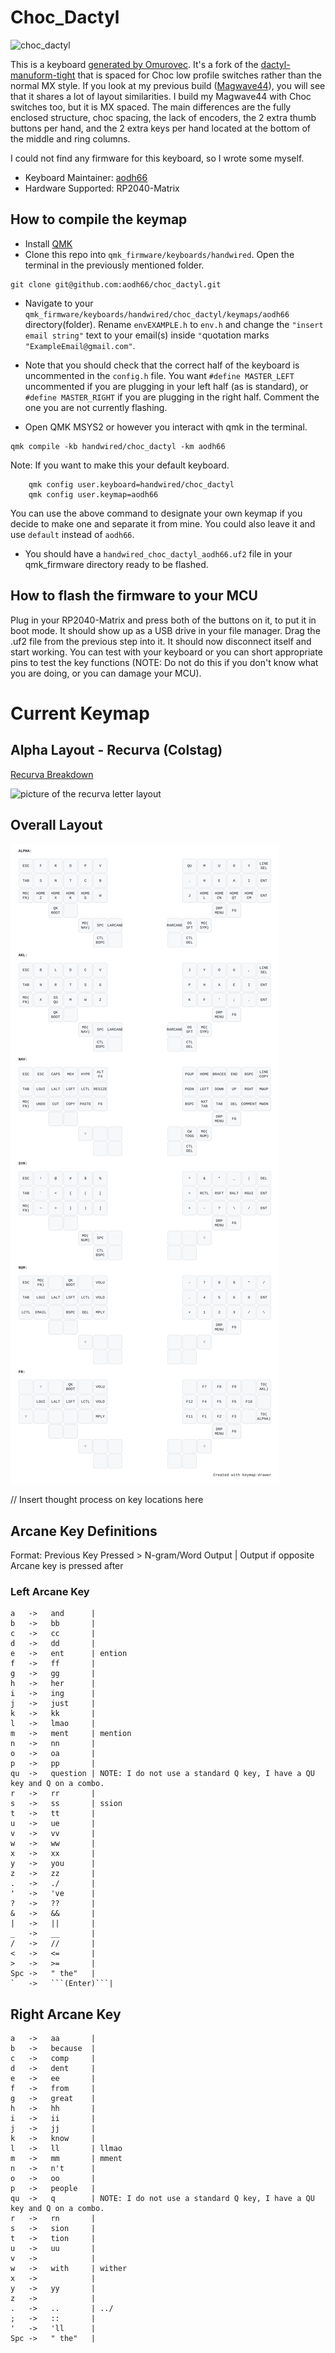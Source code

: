 # Choc_Dactyl

![choc_dactyl](https://imgur.com/rRxBK36.jpeg)

This is a keyboard [generated by Omurovec](https://github.com/omurovec/dactyl-high-profile?tab=readme-ov-file). It's a fork of the [dactyl-manuform-tight](https://github.com/okke-formsma/dactyl-manuform-tight) that is spaced for Choc low profile switches rather than the normal MX style. If you look at my previous build ([Magwave44](https://github.com/aodh66/qmk_magwave44?tab=readme-ov-file)), you will see that it shares a lot of layout similarities. I build my Magwave44 with Choc switches too, but it is MX spaced. The main differences are the fully enclosed structure, choc spacing, the lack of encoders, the 2 extra thumb buttons per hand, and the 2 extra keys per hand located at the bottom of the middle and ring columns.

I could not find any firmware for this keyboard, so I wrote some myself.
* Keyboard Maintainer: [aodh66](https://github.com/aodh66)
* Hardware Supported: RP2040-Matrix

## How to compile the keymap
* Install [QMK](https://docs.qmk.fm/newbs)
* Clone this repo into `qmk_firmware/keyboards/handwired`. Open the terminal in the previously mentioned folder.

```
git clone git@github.com:aodh66/choc_dactyl.git
```

* Navigate to your `qmk_firmware/keyboards/handwired/choc_dactyl/keymaps/aodh66` directory(folder). Rename `envEXAMPLE.h` to `env.h` and change the `"insert email string"` text to your email(s) inside `"`quotation marks `"ExampleEmail@gmail.com"`.

* Note that you should check that the correct half of the keyboard is uncommented in the `config.h` file. You want `#define MASTER_LEFT` uncommented if you are plugging in your left half (as is standard), or `#define MASTER_RIGHT` if you are plugging in the right half. Comment the one you are not currently flashing.

* Open QMK MSYS2 or however you interact with qmk in the terminal.

```
qmk compile -kb handwired/choc_dactyl -km aodh66

```

Note: If you want to make this your default keyboard.

```
    qmk config user.keyboard=handwired/choc_dactyl
    qmk config user.keymap=aodh66
```

You can use the above command to designate your own keymap if you decide to make one and separate it from mine. You could also leave it and use `default`  instead of `aodh66`.

* You should have a `handwired_choc_dactyl_aodh66.uf2` file in your qmk_firmware directory ready to be flashed.

## How to flash the firmware to your MCU
Plug in your RP2040-Matrix and press both of the buttons on it, to put it in boot mode. It should show up as a USB drive in your file manager. Drag the .uf2 file from the previous step into it. It should now disconnect itself and start working. You can test with your keyboard or you can short appropriate pins to test the key functions (NOTE: Do not do this if you don't know what you are doing, or you can damage your MCU).

# Current Keymap

## Alpha Layout - Recurva (Colstag)
[Recurva Breakdown](https://github.com/GalileoBlues/Recurva?tab=readme-ov-file#variations)

![picture of the recurva letter layout](https://imgur.com/e1LWbWc.jpeg)

## Overall Layout

![picture of my choc_dactyl keymap layers](https://raw.githubusercontent.com/aodh66/choc_dactyl/c4688c39331713f5456516c2de462b3f7df6a261/keymaps/aodh66/keymap_drawer/my_keymap.svg)

// Insert thought process on key locations here

## Arcane Key Definitions
Format: Previous Key Pressed > N-gram/Word Output  | Output if opposite Arcane key is pressed after

### Left Arcane Key
```
a   ->   and      | 
b   ->   bb       | 
c   ->   cc       | 
d   ->   dd       | 
e   ->   ent      | ention
f   ->   ff       | 
g   ->   gg       | 
h   ->   her      | 
i   ->   ing      | 
j   ->   just     | 
k   ->   kk       | 
l   ->   lmao     | 
m   ->   ment     | mention
n   ->   nn       | 
o   ->   oa       | 
p   ->   pp       | 
qu  ->   question | NOTE: I do not use a standard Q key, I have a QU key and Q on a combo.
r   ->   rr       | 
s   ->   ss       | ssion
t   ->   tt       | 
u   ->   ue       | 
v   ->   vv       | 
w   ->   ww       | 
x   ->   xx       | 
y   ->   you      | 
z   ->   zz       | 
.   ->   ./       | 
'   ->   've      |
?   ->   ??       | 
&   ->   &&       | 
|   ->   ||       | 
_   ->   __       | 
/   ->   //       | 
<   ->   <=       |
>   ->   >=       |
Spc ->   " the"   | 
`   ->   ```(Enter)```| 
```

## Right Arcane Key
```
a   ->   aa       | 
b   ->   because  | 
c   ->   comp     | 
d   ->   dent     | 
e   ->   ee       | 
f   ->   from     | 
g   ->   great    | 
h   ->   hh       | 
i   ->   ii       | 
j   ->   jj       | 
k   ->   know     | 
l   ->   ll       | llmao
m   ->   mm       | mment
n   ->   n't      | 
o   ->   oo       | 
p   ->   people   | 
qu  ->   q        | NOTE: I do not use a standard Q key, I have a QU key and Q on a combo.
r   ->   rn       | 
s   ->   sion     | 
t   ->   tion     | 
u   ->   uu       | 
v   ->            | 
w   ->   with     | wither
x   ->            | 
y   ->   yy       | 
z   ->            | 
.   ->   ..       | ../
;   ->   ::       | 
'   ->   'll      | 
Spc ->   " the"   | 
```